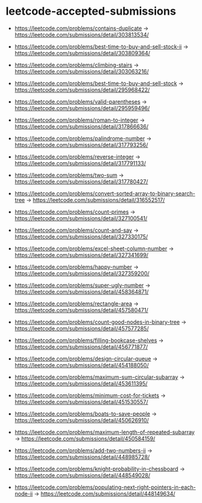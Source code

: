 # leetcode-accepted-submissions

- https://leetcode.com/problems/contains-duplicate -> https://leetcode.com/submissions/detail/303813534/
- https://leetcode.com/problems/best-time-to-buy-and-sell-stock-ii -> https://leetcode.com/submissions/detail/303809364/
- https://leetcode.com/problems/climbing-stairs -> https://leetcode.com/submissions/detail/303063216/
- https://leetcode.com/problems/best-time-to-buy-and-sell-stock -> https://leetcode.com/submissions/detail/295968422/
- https://leetcode.com/problems/valid-parentheses -> https://leetcode.com/submissions/detail/295959496/

- https://leetcode.com/problems/roman-to-integer -> https://leetcode.com/submissions/detail/317866636/
- https://leetcode.com/problems/palindrome-number -> https://leetcode.com/submissions/detail/317793256/
- https://leetcode.com/problems/reverse-integer -> https://leetcode.com/submissions/detail/317791133/
- https://leetcode.com/problems/two-sum -> https://leetcode.com/submissions/detail/317780427/
- https://leetcode.com/problems/convert-sorted-array-to-binary-search-tree -> https://leetcode.com/submissions/detail/316552517/
- https://leetcode.com/problems/count-primes -> https://leetcode.com/submissions/detail/327100541/
- https://leetcode.com/problems/count-and-say -> https://leetcode.com/submissions/detail/327330175/
- https://leetcode.com/problems/excel-sheet-column-number -> https://leetcode.com/submissions/detail/327341699/
- https://leetcode.com/problems/happy-number -> https://leetcode.com/submissions/detail/327359200/

- https://leetcode.com/problems/super-ugly-number -> https://leetcode.com/submissions/detail/458364871/
- https://leetcode.com/problems/rectangle-area -> https://leetcode.com/submissions/detail/457580471/
- https://leetcode.com/problems/count-good-nodes-in-binary-tree -> https://leetcode.com/submissions/detail/457577285/
- https://leetcode.com/problems/filling-bookcase-shelves -> https://leetcode.com/submissions/detail/456771877/
- https://leetcode.com/problems/design-circular-queue -> https://leetcode.com/submissions/detail/454188050/
- https://leetcode.com/problems/maximum-sum-circular-subarray -> https://leetcode.com/submissions/detail/453611395/
- https://leetcode.com/problems/minimum-cost-for-tickets -> https://leetcode.com/submissions/detail/451530557/
- https://leetcode.com/problems/boats-to-save-people -> https://leetcode.com/submissions/detail/450626910/
- https://leetcode.com/problems/maximum-length-of-repeated-subarray -> https://leetcode.com/submissions/detail/450584159/
- https://leetcode.com/problems/add-two-numbers-ii -> https://leetcode.com/submissions/detail/448985728/
- https://leetcode.com/problems/knight-probability-in-chessboard -> https://leetcode.com/submissions/detail/448549028/
- https://leetcode.com/problems/populating-next-right-pointers-in-each-node-ii -> https://leetcode.com/submissions/detail/448149634/